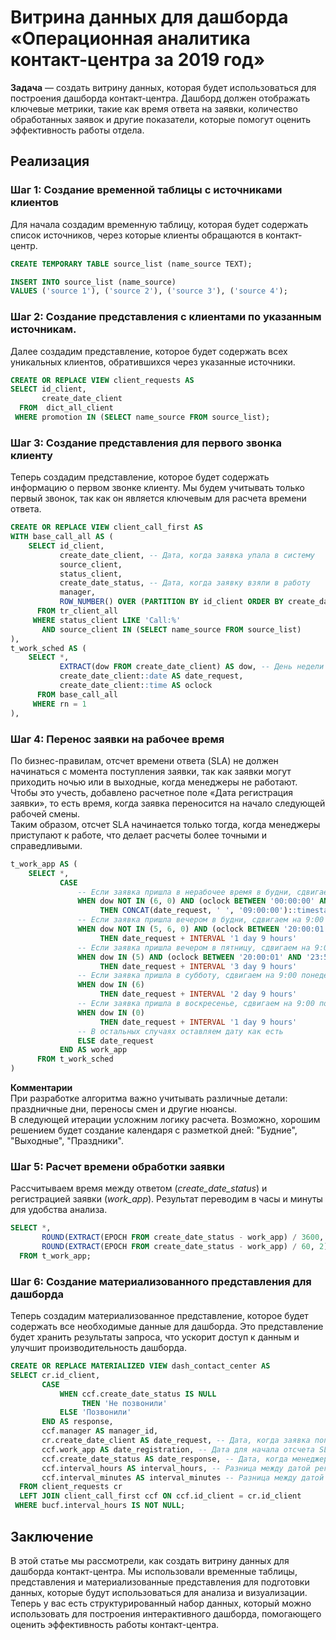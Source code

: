 # Витрина данных для дашборда «Операционная аналитика контакт-центра за 2019 год»


**Задача** — создать витрину данных, которая будет использоваться для построения дашборда контакт-центра. Дашборд должен отображать ключевые метрики, такие как время ответа на заявки, количество обработанных заявок и другие показатели, которые помогут оценить эффективность работы отдела.

## Реализация

### Шаг 1: Создание временной таблицы с источниками клиентов

Для начала создадим временную таблицу, которая будет содержать список источников, через которые клиенты обращаются в контакт-центр.
```sql
CREATE TEMPORARY TABLE source_list (name_source TEXT);

INSERT INTO source_list (name_source) 
VALUES ('source 1'), ('source 2'), ('source 3'), ('source 4');
```

### Шаг 2: Создание представления с клиентами по указанным источникам.

Далее создадим представление, которое будет содержать всех уникальных клиентов, обратившихся через указанные источники.

```sql
CREATE OR REPLACE VIEW client_requests AS
SELECT id_client,
       create_date_client
  FROM  dict_all_client
 WHERE promotion IN (SELECT name_source FROM source_list);
```

### Шаг 3: Создание представления для первого звонка клиенту

Теперь создадим представление, которое будет содержать информацию о первом звонке клиенту. Мы будем учитывать только первый звонок, так как он является ключевым для расчета времени ответа.

```sql
CREATE OR REPLACE VIEW client_call_first AS
WITH base_call_all AS (
    SELECT id_client,
           create_date_client, -- Дата, когда заявка упала в систему
           source_client,
           status_client,
           create_date_status, -- Дата, когда заявку взяли в работу
           manager,
           ROW_NUMBER() OVER (PARTITION BY id_client ORDER BY create_date_status ASC) AS rn -- Ранжируем звонки
      FROM tr_client_all
     WHERE status_client LIKE 'Call:%'
       AND source_client IN (SELECT name_source FROM source_list)
),
t_work_sched AS (
    SELECT *,
           EXTRACT(dow FROM create_date_client) AS dow, -- День недели (воскресенье — это 0),
           create_date_client::date AS date_request,
           create_date_client::time AS oclock
      FROM base_call_all
     WHERE rn = 1
),
```

### Шаг 4: Перенос заявки на рабочее время

По бизнес-правилам, отсчет времени ответа (SLA) не должен начинаться с момента поступления заявки, так как заявки могут приходить ночью или в выходные, когда менеджеры не работают. \
Чтобы это учесть, добавлено расчетное поле «Дата регистрация заявки», то есть время, когда заявка переносится на начало следующей рабочей смены. \
Таким образом, отсчет SLA начинается только тогда, когда менеджеры приступают к работе, что делает расчеты более точными и справедливыми.

```sql
t_work_app AS (
    SELECT *,
           CASE
               -- Если заявка пришла в нерабочее время в будни, сдвигаем на 9:00 текущего дня
               WHEN dow NOT IN (6, 0) AND (oclock BETWEEN '00:00:00' AND '08:59:59') 
                    THEN CONCAT(date_request, ' ', '09:00:00')::timestamp
               -- Если заявка пришла вечером в будни, сдвигаем на 9:00 следующего дня
               WHEN dow NOT IN (5, 6, 0) AND (oclock BETWEEN '20:00:01' AND '23:59:59') 
                    THEN date_request + INTERVAL '1 day 9 hours'
               -- Если заявка пришла вечером в пятницу, сдвигаем на 9:00 понедельника
               WHEN dow IN (5) AND (oclock BETWEEN '20:00:01' AND '23:59:59') 
                    THEN date_request + INTERVAL '3 day 9 hours'
               -- Если заявка пришла в субботу, сдвигаем на 9:00 понедельника
               WHEN dow IN (6)
                    THEN date_request + INTERVAL '2 day 9 hours'
               -- Если заявка пришла в воскресенье, сдвигаем на 9:00 понедельника
               WHEN dow IN (0)
                    THEN date_request + INTERVAL '1 day 9 hours'
               -- В остальных случаях оставляем дату как есть
               ELSE date_request
           END AS work_app
      FROM t_work_sched
)
```
**Комментарии** \
При разработке алгоритма важно учитывать различные детали: праздничные дни, переносы смен и другие нюансы. \
В следующей итерации усложним логику расчета. Возможно, хорошим решением будет создание календаря с разметкой дней: "Будние", "Выходные", "Праздники".

### Шаг 5: Расчет времени обработки заявки

Рассчитываем время между ответом (*create_date_status*) и регистрацией заявки (*work_app*). Результат переводим в часы и минуты для удобства анализа.

```sql
SELECT *,
       ROUND(EXTRACT(EPOCH FROM create_date_status - work_app) / 3600, 2) AS interval_hours,
       ROUND(EXTRACT(EPOCH FROM create_date_status - work_app) / 60, 2) AS interval_minutes
  FROM t_work_app;
```

### Шаг 6: Создание материализованного представления для дашборда

Теперь создадим материализованное представление, которое будет содержать все необходимые данные для дашборда. Это представление будет хранить результаты запроса, что ускорит доступ к данным и улучшит производительность дашборда.

```sql
CREATE OR REPLACE MATERIALIZED VIEW dash_contact_center AS
SELECT cr.id_client,
       CASE 
           WHEN ccf.create_date_status IS NULL 
                THEN 'Не позвонили'
           ELSE 'Позвонили'
       END AS response,
       ccf.manager AS manager_id,
       cr.create_date_client AS date_request, -- Дата, когда заявка попала в систему
       ccf.work_app AS date_registration, -- Дата для начала отсчета SLA (только будние дни и рабочее время)
       ccf.create_date_status AS date_response, -- Дата, когда менеджер позвонил клиенту
       ccf.interval_hours AS interval_hours, -- Разница между датой регистрации заявки и датой звонка в часах
       ccf.interval_minutes AS interval_minutes -- Разница между датой регистрации заявки и датой звонка в минутах
  FROM client_requests cr
  LEFT JOIN client_call_first ccf ON ccf.id_client = cr.id_client
 WHERE bucf.interval_hours IS NOT NULL;
```

## Заключение

В этой статье мы рассмотрели, как создать витрину данных для дашборда контакт-центра. Мы использовали временные таблицы, представления и материализованные представления для подготовки данных, которые будут использоваться для анализа и визуализации. Теперь у вас есть структурированный набор данных, который можно использовать для построения интерактивного дашборда, помогающего оценить эффективность работы контакт-центра.
